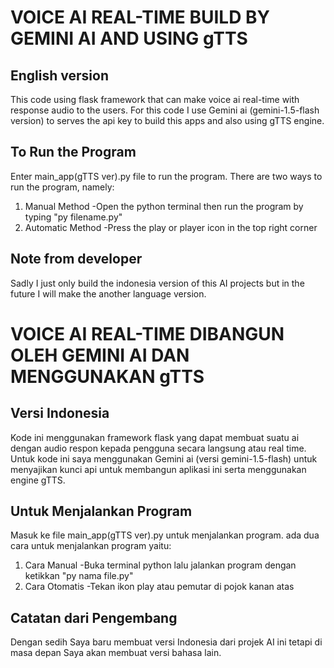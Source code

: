 # VOICE AI REAL-TIME BUILD BY GEMINI AI AND USING gTTS 


## English version ##
This code using flask framework that can make voice ai real-time with response audio to the users.
For this code I use Gemini ai (gemini-1.5-flash version) to serves the api key to build this apps and also using gTTS engine.

## To Run the Program ##
Enter main_app(gTTS ver).py file to run the program. There are two ways to run the program, namely:
1. Manual Method
-Open the python terminal then run the program by typing "py filename.py"
2. Automatic Method
-Press the play or player icon in the top right corner

## Note from developer ##
Sadly I just only build the indonesia version of this AI projects but in the future I will make the another language version.

# VOICE AI REAL-TIME DIBANGUN OLEH GEMINI AI DAN MENGGUNAKAN gTTS 


## Versi Indonesia ##
Kode ini menggunakan framework flask yang dapat membuat suatu ai dengan audio respon kepada pengguna secara langsung atau real time.
Untuk kode ini saya menggunakan Gemini ai (versi gemini-1.5-flash) untuk menyajikan kunci api untuk membangun aplikasi ini serta menggunakan engine gTTS.

## Untuk Menjalankan Program ##
Masuk ke file main_app(gTTS ver).py untuk menjalankan program. ada dua cara untuk menjalankan program yaitu:
1. Cara Manual
-Buka terminal python lalu jalankan program dengan ketikkan "py nama file.py"
2. Cara Otomatis
-Tekan ikon play atau pemutar di pojok kanan atas

## Catatan dari Pengembang ##
Dengan sedih Saya baru membuat versi Indonesia dari projek AI ini tetapi di masa depan Saya akan membuat versi bahasa lain.
